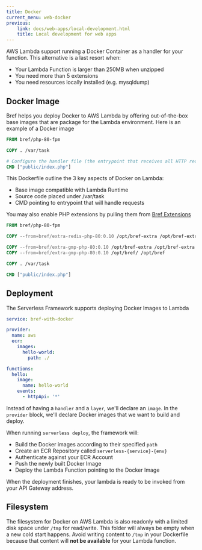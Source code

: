 ```yaml
---
title: Docker
current_menu: web-docker
previous:
    link: docs/web-apps/local-development.html
    title: Local development for web apps
---
```


AWS Lambda support running a Docker Container as a handler
for your function. This alternative is a last resort  when:

- Your Lambda Function is larger than 250MB when unzipped
- You need more than 5 extensions
- You need resources locally installed (e.g. mysqldump)


## Docker Image

Bref helps you deploy Docker to AWS Lambda by offering
out-of-the-box base images that are package for the Lambda environment.
Here is an example of a Docker image

```Dockerfile
FROM bref/php-80-fpm

COPY . /var/task

# Configure the handler file (the entrypoint that receives all HTTP requests)
CMD ["public/index.php"]
```

This Dockerfile outline the 3 key aspects of Docker on Lambda:

- Base image compatible with Lambda Runtime
- Source code placed under /var/task
- CMD pointing to entrypoint that will handle requests

You may also enable PHP extensions by pulling them from
[Bref Extensions](https://github.com/brefphp/extra-php-extensions)

```Dockerfile
FROM bref/php-80-fpm

COPY --from=bref/extra-redis-php-80:0.10 /opt/bref-extra /opt/bref-extra

COPY --from=bref/extra-gmp-php-80:0.10 /opt/bref-extra /opt/bref-extra
COPY --from=bref/extra-gmp-php-80:0.10 /opt/bref/ /opt/bref

COPY . /var/task

CMD ["public/index.php"]
```

## Deployment

The Serverless Framework supports deploying Docker Images to Lambda

```yaml
service: bref-with-docker

provider:
  name: aws
  ecr:
    images:
      hello-world:
        path: ./

functions:
  hello:
    image:
      name: hello-world
    events:
      - httpApi: '*'
```

Instead of having a `handler` and a `layer`, we'll declare an
`image`. In the `provider` block, we'll declare Docker images
that we want to build and deploy.

When running `serverless deploy`, the framework will:

- Build the Docker images according to their specified `path`
- Create an ECR Repository called `serverless-{service}-{env}`
- Authenticate against your ECR Account
- Push the newly built Docker Image
- Deploy the Lambda Function pointing to the Docker Image

When the deployment finishes, your lambda is ready to be
invoked from your API Gateway address.

## Filesystem

The filesystem for Docker on AWS Lambda is also readonly with
a limited disk space under `/tmp` for read/write. This folder
will always be empty when a new cold start happens. Avoid
writing content to `/tmp` in your Dockerfile because that
content will **not be available** for your Lambda function.